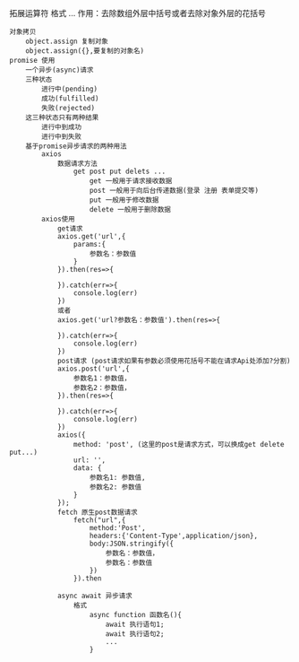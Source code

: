 拓展运算符
    格式 
        ...
    作用：去除数组外层中括号或者去除对象外层的花括号

    对象拷贝
        object.assign 复制对象
        object.assign({},要复制的对象名)
    promise 使用
        一个异步(async)请求
        三种状态
            进行中(pending)
            成功(fulfilled)
            失败(rejected)
        这三种状态只有两种结果
            进行中到成功
            进行中到失败
        基于promise异步请求的两种用法
            axios
                数据请求方法
                    get post put delets ...
                        get 一般用于请求接收数据
                        post 一般用于向后台传递数据(登录 注册 表单提交等)
                        put 一般用于修改数据
                        delete 一般用于删除数据
            axios使用
                get请求
                axios.get('url',{
                    params:{
                        参数名：参数值
                    }
                }).then(res=>{

                }).catch(err=>{
                    console.log(err)
                })
                或者
                axios.get('url?参数名：参数值').then(res=>{

                }).catch(err=>{
                    console.log(err)
                })
                post请求 (post请求如果有参数必须使用花括号不能在请求Api处添加?分割)
                axios.post('url',{
                    参数名1：参数值，
                    参数名2：参数值，
                }).then(res=>{

                }).catch(err=>{
                    console.log(err)
                })
                axios({
                    method: 'post', (这里的post是请求方式，可以换成get delete put...)
                    url: '',
                    data: {
                        参数名1: 参数值,
                        参数名2: 参数值
                    }
                });
                fetch 原生post数据请求
                    fetch("url",{
                        method:'Post',
                        headers:{'Content-Type',application/json},
                        body:JSON.stringify({
                            参数名：参数值，
                            参数名：参数值
                        })
                    }).then

                async await 异步请求
                    格式
                        async function 函数名(){
                            await 执行语句1;
                            await 执行语句2;
                            ...
                        }